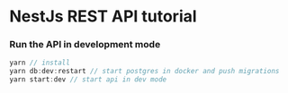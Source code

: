 # NestJs REST API tutorial 


### Run the API in development mode
```javascript
yarn // install
yarn db:dev:restart // start postgres in docker and push migrations
yarn start:dev // start api in dev mode
```
